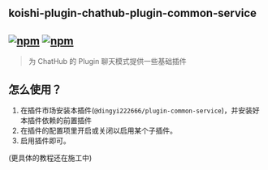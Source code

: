 ## koishi-plugin-chathub-plugin-common-service

## [![npm](https://img.shields.io/npm/v/koishi-plugin-chatluna-plugin-common/next)](https://www.npmjs.com/package/koishi-plugin-chatluna-plugin-common) [![npm](https://img.shields.io/npm/dm/koishi-plugin-chatluna-plugin-common)](https://www.npmjs.com/package/koishi-plugin-chatluna-plugin-common)

> 为 ChatHub 的 Plugin 聊天模式提供一些基础插件

## 怎么使用？

1. 在插件市场安装本插件(`@dingyi222666/plugin-common-service`)，并安装好本插件依赖的前置插件
2. 在插件的配置项里开启或关闭以启用某个子插件。
3. 启用插件即可。

(更具体的教程还在施工中)
